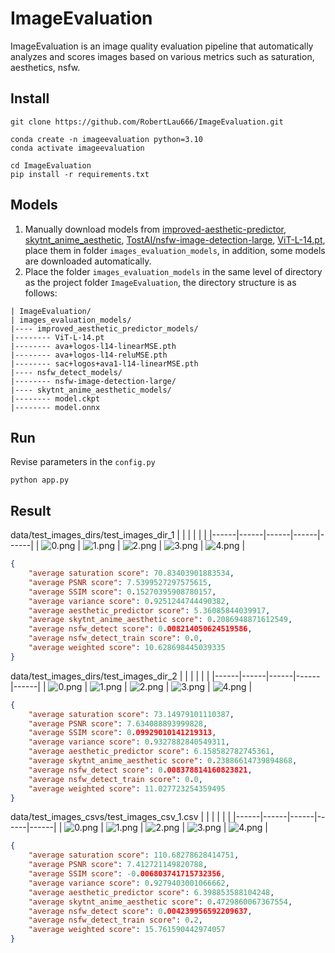# ImageEvaluation
ImageEvaluation is an image quality evaluation pipeline that automatically analyzes and scores images based on various metrics such as saturation, aesthetics, nsfw. 
## Install
```shell
git clone https://github.com/RobertLau666/ImageEvaluation.git

conda create -n imageevaluation python=3.10
conda activate imageevaluation

cd ImageEvaluation
pip install -r requirements.txt
```
## Models
1. Manually download models from [improved-aesthetic-predictor](https://github.com/christophschuhmann/improved-aesthetic-predictor), [skytnt_anime_aesthetic](https://huggingface.co/skytnt/anime-aesthetic/tree/main), [TostAI/nsfw-image-detection-large](https://huggingface.co/TostAI/nsfw-image-detection-large/tree/main), [ViT-L-14.pt](https://openaipublic.azureedge.net/clip/models/b8cca3fd41ae0c99ba7e8951adf17d267cdb84cd88be6f7c2e0eca1737a03836/ViT-L-14.pt), place them in folder ```images_evaluation_models```, in addition, some models are downloaded automatically.
2. Place the folder ```images_evaluation_models``` in the same level of directory as the project folder ```ImageEvaluation```, the directory structure is as follows:
```
| ImageEvaluation/
| images_evaluation_models/
|---- improved_aesthetic_predictor_models/
|-------- ViT-L-14.pt
|-------- ava+logos-l14-linearMSE.pth
|-------- ava+logos-l14-reluMSE.pth
|-------- sac+logos+ava1-l14-linearMSE.pth
|---- nsfw_detect_models/
|-------- nsfw-image-detection-large/
|---- skytnt_anime_aesthetic_models/
|-------- model.ckpt
|-------- model.onnx
```
## Run
Revise parameters in the ```config.py```
```
python app.py
```
## Result
data/test_images_dirs/test_images_dir_1
|  |  |  |  |  |
|------|------|------|------|------|
| ![0.png](data/test_images_dirs/test_images_dir_1/0.png) | ![1.png](data/test_images_dirs/test_images_dir_1/1.png) | ![2.png](data/test_images_dirs/test_images_dir_1/2.png) | ![3.png](data/test_images_dirs/test_images_dir_1/3.png) | ![4.png](data/test_images_dirs/test_images_dir_1/4.png) | 
```json
{
    "average saturation score": 70.83403901883534,
    "average PSNR score": 7.5399527297575615,
    "average SSIM score": 0.15270395908780157,
    "average variance score": 0.9251244744490382,
    "average aesthetic_predictor score": 5.36085844039917,
    "average skytnt_anime_aesthetic score": 0.2086948871612549,
    "average nsfw_detect score": 0.008214050624519586,
    "average nsfw_detect_train score": 0.0,
    "average weighted score": 10.628698445039335
}
```

data/test_images_dirs/test_images_dir_2
|  |  |  |  |  |
|------|------|------|------|------|
| ![0.png](data/test_images_dirs/test_images_dir_2/0.png) | ![1.png](data/test_images_dirs/test_images_dir_2/1.png) | ![2.png](data/test_images_dirs/test_images_dir_2/2.png) | ![3.png](data/test_images_dirs/test_images_dir_2/3.png) | ![4.png](data/test_images_dirs/test_images_dir_2/4.png) | 
```json
{
    "average saturation score": 73.14979101110387,
    "average PSNR score": 7.634088893999828,
    "average SSIM score": 0.09929010141219313,
    "average variance score": 0.9327882840549311,
    "average aesthetic_predictor score": 6.158582782745361,
    "average skytnt_anime_aesthetic score": 0.23886614739894868,
    "average nsfw_detect score": 0.008378814160823821,
    "average nsfw_detect_train score": 0.0,
    "average weighted score": 11.027723254359495
}
```

data/test_images_csvs/test_images_csv_1.csv
|  |  |  |  |  |
|------|------|------|------|------|
| ![0.png](https://ali-us-sync-image.oss-us-east-1.aliyuncs.com/linky_imggen_ugc_fast/6153196_2130_26854028_1735193596652262465.webp) | ![1.png](https://ali-us-sync-image.oss-us-east-1.aliyuncs.com/linky_imggen_ugc_fast/6153196_2130_26854028_1735193596659913873.webp) | ![2.png](https://ali-us-sync-image.oss-us-east-1.aliyuncs.com/linky_imggen_ugc_fast/6153196_2130_26854028_1735193596621611725.webp) | ![3.png](https://ali-us-sync-image.oss-us-east-1.aliyuncs.com/linky_imggen_ugc_fast/6153196_2130_26854028_1735193596643293286.webp) | ![4.png](https://ali-us-sync-image.oss-us-east-1.aliyuncs.com/linky_imggen_ugc/6674062_2112_26854026_1735193594012334015.webp) | 
```json
{
    "average saturation score": 110.68278628414751,
    "average PSNR score": 7.412721149820788,
    "average SSIM score": -0.006803741715732356,
    "average variance score": 0.9279403001066662,
    "average aesthetic_predictor score": 6.398853588104248,
    "average skytnt_anime_aesthetic score": 0.4729860067367554,
    "average nsfw_detect score": 0.004239956592209637,
    "average nsfw_detect_train score": 0.2,
    "average weighted score": 15.761590442974057
}
```